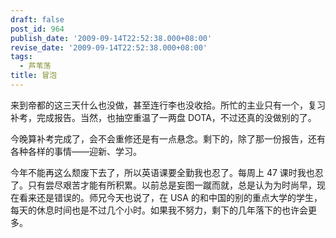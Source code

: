 ```yaml
---
draft: false
post_id: 964
publish_date: '2009-09-14T22:52:38.000+08:00'
revise_date: '2009-09-14T22:52:38.000+08:00'
tags:
  - 芦苇荡
title: 冒泡
---
```


来到帝都的这三天什么也没做，甚至连行李也没收拾。所忙的主业只有一个，复习补考，完成报告。当然，也抽空重温了一两盘 DOTA，不过还真的没做别的了。

今晚算补考完成了，会不会重修还是有一点悬念。剩下的，除了那一份报告，还有各种各样的事情——迎新、学习。

今年不能再这么颓废下去了，所以英语课要全勤我也忍了。每周上 47 课时我也忍了。只有尝尽艰苦才能有所积累。以前总是妄图一蹴而就，总是认为为时尚早，现在看来还是错误的。师兄今天也说了，在 USA 的和中国的别的重点大学的学生，每天的休息时间也是不过几个小时。如果我不努力，剩下的几年落下的也许会更多。
